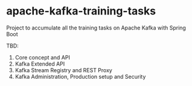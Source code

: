 # apache-kafka-training-tasks
Project to accumulate all the training tasks on Apache Kafka with Spring Boot

TBD:
1. Core concept and API
2. Kafka Extended API
3. Kafka Stream Registry and REST Proxy
4. Kafka Administration, Production setup and Security
